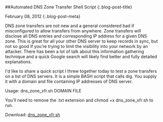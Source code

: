##Automated DNS Zone Transfer Shell Script {:.blog-post-title}

February 08, 2012
{:.blog-post-meta}


DNS zone transfers are not new and a general considered bad if misconfigured to allow transfers from anywhere.  Zone transfers will disclose all DNS entries and corresponding IP address for  a given DNS zone. This is great for all your other DNS server to keep records in sync, but not so good if you're trying to limit the visibility into your network by an attacker. There has been a lot of talk about this information gathering technique and a quick Google search will likely find better and fully detailed explanations.

I'd like to share a quick script I threw together today to test a zone transfers on a list of DNS servers.  It is a simple BASH script that calls dig. You supply it with a domain and file containing IP addresses of DNS server.

Usage: dns_zone_xfr.sh DOMAIN FILE

You'll need to remove the .txt extension and chmod +x dns_zone_xfr.sh to run.

Download: [dns_zone_xfr.sh](/static/uploads/dns_zone_xfr.sh.txt)